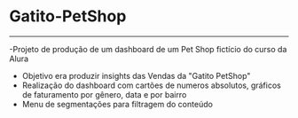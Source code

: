 # Gatito-PetShop

--------------
-Projeto de produção de um dashboard de um Pet Shop fictício do curso da Alura
- Objetivo era produzir insights das Vendas da "Gatito PetShop"
- Realização do dashboard com cartões de numeros absolutos, gráficos de faturamento por gênero, data e por bairro
- Menu de segmentações para filtragem do conteúdo
  
